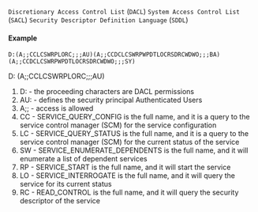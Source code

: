 `Discretionary Access Control List` (`DACL`)
`System Access Control List` (`SACL`)
`Security Descriptor Definition Language` (`SDDL`)
#### Example
`D:(A;;CCLCSWRPLORC;;;AU)(A;;CCDCLCSWRPWPDTLOCRSDRCWDWO;;;BA)(A;;CCDCLCSWRPWPDTLOCRSDRCWDWO;;;SY)`

D: (A;;CCLCSWRPLORC;;;AU)
1. D: - the proceeding characters are DACL permissions
2. AU: - defines the security principal Authenticated Users
3. A;; - access is allowed
4. CC - SERVICE_QUERY_CONFIG is the full name, and it is a query to the service control manager (SCM) for the service configuration
5. LC - SERVICE_QUERY_STATUS is the full name, and it is a query to the service control manager (SCM) for the current status of the service
6. SW - SERVICE_ENUMERATE_DEPENDENTS is the full name, and it will enumerate a list of dependent services
7. RP - SERVICE_START is the full name, and it will start the service
8. LO - SERVICE_INTERROGATE is the full name, and it will query the service for its current status
9. RC - READ_CONTROL is the full name, and it will query the security descriptor of the service

